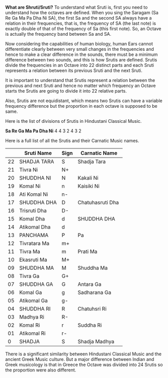 **What are Shruti/Sruti?**
To understand what Sruti is, first you need to understand how the octaves are defined. When you sing the Saragam (Sa Re Ga Ma Pa Dha Ni SA), the first Sa and the second SA always have a relation in their frequencies, that is, the frequency of SA (the last note) is exactly double of that of the frequency of Sa (this first note). So, an Octave is actually the frequency band between Sa and SA.

Now considering the capabilities of human biology, human Ears cannot differentiate clearly between very small changes in the frequencies and hence to make a clear difference in the sounds, there must be a minimum difference between two sounds, and this is how Srutis are defined. Srutis divide the frequencies in an Octave into 22 distinct parts and each Sruti represents a relation between its previous Sruti and the next Sruti.

It is important to understand that Srutis represent a relation between the previous and next Sruti and hence no matter which frequency an Octave starts the Srutis are going to divide it into 22 relative parts.

Also, Srutis are not equidistant, which means two Srutis can have a variable frequency difference but the proportion in each octave is supposed to be same.

Here is the list of divisions of Srutis in Hindustani Classical Music.

**Sa Re Ga Ma Pa Dha Ni**
4 4 3 2 4 3 2

Here is a full list of all the Srutis and their Carnatic Music names.
<table class="table">
  <thead>
      <tr>
          <th></th>
          <th>Sruti Name</th>
          <th>&#8203;Sign</th>
          <th>Carnatic Name</th>
      </tr>
  </thead>
  <tbody>
      <tr>
          <td>22</td>
          <td>SHADJA
              TARA
          </td>
          <td>S</td>
          <td>Shadja Tara</td>
      </tr>
      <tr>
          <td>21</td>
          <td>Tivra Ni</td>
          <td>N+</td>
          <td></td>
      </tr>
      <tr>
          <td>20</td>
          <td>SHUDDHA NI</td>
          <td>N</td>
          <td>Kakali Ni</td>
      </tr>
      <tr>
          <td>19</td>
          <td>Komal Ni</td>
          <td>n</td>
          <td>Kaisiki Ni</td>
      </tr>
      <tr>
          <td>18</td>
          <td>Ati Komal Ni</td>
          <td>n-&nbsp;</td>
          <td></td>
      </tr>
      <tr>
          <td>17</td>
          <td>SHUDDHA DHA</td>
          <td>D</td>
          <td>Chatuhasruti Dha&nbsp;</td>
      </tr>
      <tr>
          <td>16</td>
          <td>Trisruti Dha</td>
          <td>D-</td>
          <td></td>
      </tr>
      <tr>
          <td>15</td>
          <td>Komal Dha</td>
          <td>d</td>
          <td>SHUDDHA DHA</td>
      </tr>
      <tr>
          <td>14</td>
          <td>Atikomal Dha</td>
          <td>d</td>
          <td></td>
      </tr>
      <tr>
          <td>13</td>
          <td>PANCHAMA</td>
          <td>P</td>
          <td>Pa</td>
      </tr>
      <tr>
          <td>12</td>
          <td>Tivratara Ma</td>
          <td>m+</td>
          <td></td>
      </tr>
      <tr>
          <td>11</td>
          <td>Tivra Ma</td>
          <td>m</td>
          <td>Prati Ma</td>
      </tr>
      <tr>
          <td>10</td>
          <td>Ekasruti Ma</td>
          <td>M+</td>
          <td></td>
      </tr>
      <tr>
          <td>09</td>
          <td>SHUDDHA MA</td>
          <td>M</td>
          <td>Shuddha Ma</td>
      </tr>
      <tr>
          <td>08</td>
          <td>Tivra Ga</td>
          <td>G+</td>
          <td></td>
      </tr>
      <tr>
          <td>07</td>
          <td>SHUDDHA GA</td>
          <td>G</td>
          <td>Antara Ga</td>
      </tr>
      <tr>
          <td>06</td>
          <td>Komal Ga</td>
          <td>g</td>
          <td>Sadharana Ga</td>
      </tr>
      <tr>
          <td>05</td>
          <td>Atikomal Ga</td>
          <td>g-</td>
          <td></td>
      </tr>
      <tr>
          <td>04</td>
          <td>SHUDDHA RI</td>
          <td>R</td>
          <td>Chatuhsri Ri</td>
      </tr>
      <tr>
          <td>03</td>
          <td>Madhya Ri</td>
          <td>R-</td>
          <td></td>
      </tr>
      <tr>
          <td>02</td>
          <td>Komal Ri</td>
          <td>r</td>
          <td>Suddha Ri</td>
      </tr>
      <tr>
          <td>01</td>
          <td>Atikomal Ri</td>
          <td>r-</td>
          <td></td>
      </tr>
      <tr>
          <td>0</td>
          <td>SHADJA</td>
          <td>S</td>
          <td>Shadja Madhya&nbsp;</td>
      </tr>
  </tbody>
</table>

There is a significant similarity between Hindustani Classical Music and the ancient Greek Music culture. But a major difference between Indian and Greek musicology is that in Greece the Octave was divided into 24 Srutis so the proportion were also different.